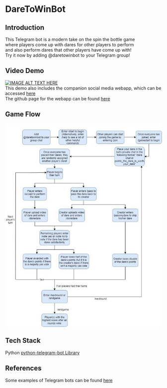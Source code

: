 # DareToWinBot

## Introduction
This Telegram bot is a modern take on the spin the bottle game<br>
where players come up with dares for other players to perform<br>
and also perform dares that other players have come up with!<br>
Try it now by adding @daretowinbot to your Telegram group!

## Video Demo
<a href="http://www.youtube.com/watch?feature=player_embedded&v=mr-PCr-bi8Q
" target="_blank"><img src="http://img.youtube.com/vi/mr-PCr-bi8Q/0.jpg" 
alt="IMAGE ALT TEXT HERE" width="480" height="360" border="0" /></a><br>
This demo also includes the companion social media webapp, which can be accessed <a href='https://daretowinweb.herokuapp.com/' target='_blank'>here</a><br>
The github page for the webapp can be found <a href=https://github.com/joncao159/DareToWinWebapp>here</a>

## Game Flow
![alt text](https://github.com/VisnuRavi/DareToWinSubmit/blob/master/daretowinbot_gameflow.jpg)

## Tech Stack
Python
<a href=https://python-telegram-bot.readthedocs.io/en/stable/>python-telegram-bot Library</a>

## References
Some examples of Telegram bots can be found <a href=https://github.com/python-telegram-bot/python-telegram-bot/tree/master/examples>here</a>
